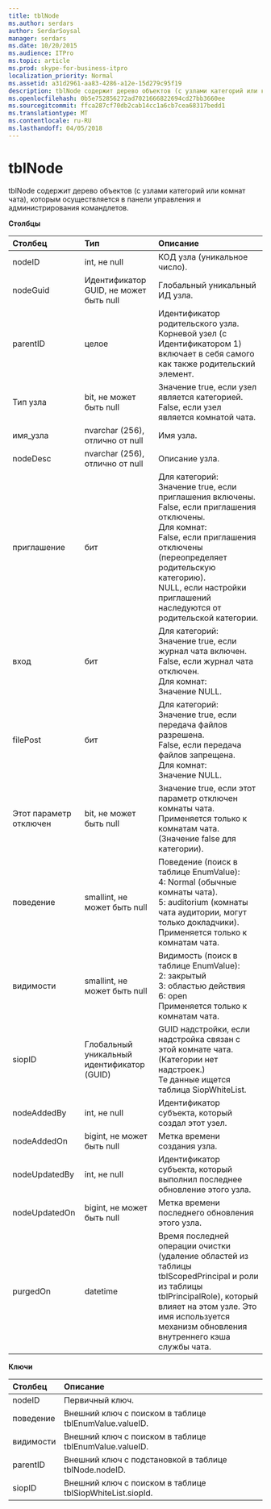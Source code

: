 ```yaml
---
title: tblNode
ms.author: serdars
author: SerdarSoysal
manager: serdars
ms.date: 10/20/2015
ms.audience: ITPro
ms.topic: article
ms.prod: skype-for-business-itpro
localization_priority: Normal
ms.assetid: a31d2961-aa83-4286-a12e-15d279c95f19
description: tblNode содержит дерево объектов (с узлами категорий или комнат чата), которым осуществляется в панели управления и администрирования командлетов.
ms.openlocfilehash: 0b5e752856272ad7021666822694cd27bb3660ee
ms.sourcegitcommit: ffca287cf70db2cab14cc1a6cb7cea68317bedd1
ms.translationtype: MT
ms.contentlocale: ru-RU
ms.lasthandoff: 04/05/2018
---
```

# <a name="tblnode"></a>tblNode
 
tblNode содержит дерево объектов (с узлами категорий или комнат чата), которым осуществляется в панели управления и администрирования командлетов.
  
**Столбцы**

|**Столбец**|**Тип**|**Описание**|
|:-----|:-----|:-----|
|nodeID  <br/> |int, не null  <br/> |КОД узла (уникальное число).  <br/> |
|nodeGuid  <br/> |Идентификатор GUID, не может быть null  <br/> |Глобальный уникальный ИД узла.  <br/> |
|parentID  <br/> |целое  <br/> |Идентификатор родительского узла. Корневой узел (с Идентификатором 1) включает в себя самого как также родительский элемент.  <br/> |
|Тип узла  <br/> |bit, не может быть null  <br/> |Значение true, если узел является категорией.  <br/> False, если узел является комнатой чата.  <br/> |
|имя_узла  <br/> |nvarchar (256), отлично от null  <br/> |Имя узла.  <br/> |
|nodeDesc  <br/> |nvarchar (256), отлично от null  <br/> |Описание узла.  <br/> |
|приглашение  <br/> |бит  <br/> | Для категорий: <br/>  Значение true, если приглашения включены. <br/>  False, если приглашения отключены. <br/>  Для комнат: <br/>  False, если приглашения отключены (переопределяет родительскую категорию). <br/>  NULL, если настройки приглашений наследуются от родительской категории. <br/> |
|вход  <br/> |бит  <br/> | Для категорий: <br/>  Значение true, если журнал чата включен. <br/>  False, если журнал чата отключен. <br/>  Для комнат: <br/>  Значение NULL. <br/> |
|filePost  <br/> |бит  <br/> | Для категорий: <br/>  Значение true, если передача файлов разрешена. <br/>  False, если передача файлов запрещена. <br/>  Для комнат: <br/>  Значение NULL. <br/> |
|Этот параметр отключен  <br/> |bit, не может быть null  <br/> |Значение true, если этот параметр отключен комнаты чата. Применяется только к комнатам чата. (Значение false для категории).  <br/> |
|поведение  <br/> |smallint, не может быть null  <br/> | Поведение (поиск в таблице EnumValue): <br/>  4: Normal (обычные комнаты чата). <br/>  5: auditorium (комнаты чата аудитории, могут только докладчики). <br/>  Применяется только к комнатам чата. <br/> |
|видимости  <br/> |smallint, не может быть null  <br/> | Видимость (поиск в таблице EnumValue): <br/>  2: закрытый <br/>  3: областью действия <br/>  6: open <br/>  Применяется только к комнатам чата. <br/> |
|siopID  <br/> |Глобальный уникальный идентификатор (GUID)  <br/> |GUID надстройки, если надстройка связан с этой комнате чата. (Категории нет надстроек.)  <br/> Те данные ищется таблица SiopWhiteList.  <br/> |
|nodeAddedBy  <br/> |int, не null  <br/> |Идентификатор субъекта, который создал этот узел.  <br/> |
|nodeAddedOn  <br/> |bigint, не может быть null  <br/> |Метка времени создания узла.  <br/> |
|nodeUpdatedBy  <br/> |int, не null  <br/> |Идентификатор субъекта, который выполнил последнее обновление этого узла.  <br/> |
|nodeUpdatedOn  <br/> |bigint, не может быть null  <br/> |Метка времени последнего обновления этого узла.  <br/> |
|purgedOn  <br/> |datetime  <br/> |Время последней операции очистки (удаление областей из таблицы tblScopedPrincipal и роли из таблицы tblPrincipalRole), который влияет на этом узле. Это имя используется механизм обновления внутреннего кэша службы чата.  <br/> |
   
**Ключи**

|**Столбец**|**Описание**|
|:-----|:-----|
|nodeID  <br/> |Первичный ключ.  <br/> |
|поведение  <br/> |Внешний ключ с поиском в таблице tblEnumValue.valueID.  <br/> |
|видимости  <br/> |Внешний ключ с поиском в таблице tblEnumValue.valueID.  <br/> |
|parentID  <br/> |Внешний ключ с подстановкой в таблице tblNode.nodeID.  <br/> |
|siopID  <br/> |Внешний ключ с поиском в таблице tblSiopWhiteList.siopId.  <br/> |
   

